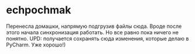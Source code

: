# echpochmak
Перенесла домашки, напрямую подгрузив файлы сюда. Вроде после этого начала синхронизация работать. Но все равно пока ничего не понятно.
UPD: получается сохранять сюда изменения, которые делаю в PyCharm. Уже хорошо!)


